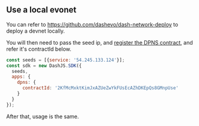 ## Use a local evonet

You can refer to https://github.com/dashevo/dash-network-deploy to deploy a devnet locally.   

You will then need to pass the seed ip, and [register the DPNS contract](https://github.com/dashevo/dpns-contract), and refer it's contractId below.

```js
const seeds = [{service: '54.245.133.124'}];
const sdk = new DashJS.SDK({
  seeds,
  apps: {
    dpns: {
      contractId: '2KfMcMxktKimJxAZUeZwYkFUsEcAZhDKEpQs8GMnpUse'
    }
  }
});
```

After that, usage is the same.
